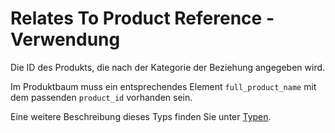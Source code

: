 # Relates To Product Reference - Verwendung

Die ID des Produkts, die nach der Kategorie der Beziehung angegeben wird.

Im Produktbaum muss ein entsprechendes Element `full_product_name` mit dem passenden `product_id` vorhanden sein.

Eine weitere Beschreibung dieses Typs finden Sie unter [Typen](types/product_id-usage.de.md).
